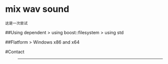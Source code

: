 # mix wav sound

	这是一次尝试

##Using dependent
	> using boost::filesystem
	> using std

##Flatform
	> Windows x86 and x64


#Contact
> ---